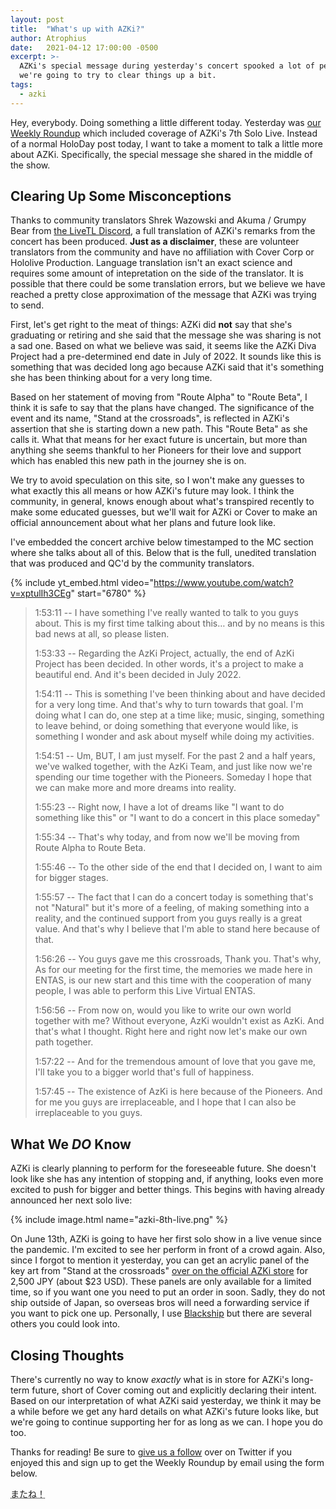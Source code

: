 ```yaml
---
layout: post
title:  "What's up with AZKi?"
author: Atrophius
date:   2021-04-12 17:00:00 -0500
excerpt: >-
  AZKi's special message during yesterday's concert spooked a lot of people, so
  we're going to try to clear things up a bit.
tags:
  - azki
---
```


Hey, everybody. Doing something a little different today. Yesterday was
[our Weekly Roundup][Roundup6] which included coverage of AZKi's 7th Solo Live.
Instead of a normal HoloDay post today, I want to take a moment to talk a little
more about AZKi. Specifically, the special message she shared in the middle of
the show.

## Clearing Up Some Misconceptions

Thanks to community translators Shrek Wazowski and Akuma / Grumpy Bear from
[the LiveTL Discord][LiveTLDiscord], a full translation of AZKi's remarks from
the concert has been produced. **Just as a disclaimer**, these are volunteer
translators from the community and have no affiliation with Cover Corp or
Hololive Production. Language translation isn't an exact science and requires
some amount of intepretation on the side of the translator. It is possible that
there could be some translation errors, but we believe we have reached a pretty
close approximation of the message that AZKi was trying to send.

First, let's get right to the meat of things: AZKi did **not** say that she's
graduating or retiring and she said that the message she was sharing is not a
sad one. Based on what we believe was said, it seems like the AZKi Diva Project
had a pre-determined end date in July of 2022. It sounds like this is something
that was decided long ago because AZKi said that it's something she has been
thinking about for a very long time.

Based on her statement of moving from "Route Alpha" to "Route Beta", I think it
is safe to say that the plans have changed. The significance of the event and
its name, "Stand at the crossroads", is reflected in AZKi's assertion that she
is starting down a new path. This "Route Beta" as she calls it. What that means
for her exact future is uncertain, but more than anything she seems thankful to
her Pioneers for their love and support which has enabled this new path in the
journey she is on.

We try to avoid speculation on this site, so I won't make any guesses to what
exactly this all means or how AZKi's future may look. I think the community,
in general, knows enough about what's transpired recently to make some educated
guesses, but we'll wait for AZKi or Cover to make an official announcement about
what her plans and future look like.

I've embedded the concert archive below timestamped to the MC section where she
talks about all of this. Below that is the full, unedited translation that was
produced and QC'd by the community translators.

{% include yt_embed.html video="https://www.youtube.com/watch?v=xptulIh3CEg" start="6780" %}

> 1:53:11 -- I have something I've really wanted to talk to you guys about. This is my first time talking about this… and by no means is this bad news at all, so please listen.
> 
> 1:53:33 -- Regarding the AzKi Project, actually, the end of AzKi Project has been decided. In other words, it's a project to make a beautiful end. And it's been decided in July 2022.
> 
> 1:54:11 -- This is something I've been thinking about and have decided for a very long time. And that's why to turn towards that goal. I'm doing what I can do, one step at a time like; music, singing, something to leave behind, or doing something that everyone would like, is something I wonder and ask about myself while doing my activities.
> 
> 1:54:51 -- Um, BUT, I am just myself. For the past 2 and a half years, we've walked together, with the AzKi Team, and just like now we're spending our time together with the Pioneers. Someday I hope that we can make more and more dreams into reality. 
> 
> 1:55:23 -- Right now, I have a lot of dreams like "I want to do something like this" or "I want to do a concert in this place someday"
> 
> 1:55:34 -- That's why today, and from now we'll be moving from Route Alpha to Route Beta.
> 
> 1:55:46 -- To the other side of the end that I decided on, I want to aim for bigger stages. 
> 
> 1:55:57 -- The fact that I can do a concert today is something that's not "Natural" but it's more of a feeling, of making something into a reality, and the continued support from you guys really is a great value. And that's why I believe that I'm able to stand here because of that.
> 
> 1:56:26 -- You guys gave me this crossroads, Thank you. That's why, As for our meeting for the first time, the memories we made here in ENTAS, is our new start and this time with the cooperation of many people, I was able to perform this Live Virtual ENTAS.
> 
> 1:56:56 -- From now on, would you like to write our own world together with me? Without everyone, AzKi wouldn't exist as AzKi. And that's what I thought. Right here and right now let's make our own path together. 
> 
> 1:57:22 -- And for the tremendous amount of love that you gave me, I'll take you to a bigger world that's full of happiness.
> 
> 1:57:45 -- The existence of AzKi is here because of the Pioneers. And for me you guys are irreplaceable, and I hope that I can also be irreplaceable to you guys.

## What We _DO_ Know

AZKi is clearly planning to perform for the foreseeable future. She doesn't look
like she has any intention of stopping and, if anything, looks even more excited
to push for bigger and better things. This begins with having already
announced her next solo live:

{% include image.html name="azki-8th-live.png" %}

On June 13th, AZKi is going to have her first solo show in a live venue
since the pandemic. I'm excited to see her perform in front of a crowd again.
Also, since I forgot to mention it yesterday, you can get an acrylic panel of
the key art from "Stand at the crossroads"
[over on the official AZKi store][AZKiPanel] for 2,500 JPY (about $23 USD).
These panels are only available for a limited time, so if you want one you need
to put an order in soon. Sadly, they do not ship outside of Japan, so overseas
bros will need a forwarding service if you want to pick one up. Personally, I
use [Blackship][Blackship] but there are several others you could look into.

## Closing Thoughts

There's currently no way to know _exactly_ what is in store for AZKi's long-term
future, short of Cover coming out and explicitly declaring their intent. Based
on our interpretation of what AZKi said yesterday, we think it may be a while
before we get any hard details on what AZKi's future looks like, but we're
going to continue supporting her for as long as we can. I hope you do too.

Thanks for reading! Be sure to [give us a follow][TWIHLTwitter] over on Twitter
if you enjoyed this and sign up to get the Weekly Roundup by email using the
form below.

<abbr title="See you!">またね！</abbr>

[TWIHLTwitter]: <https://twitter.com/WeekInHololive>
[TWIHLResources]: </resources>
[Roundup6]: </posts/weekly-roundup-6/>
[LiveTLDiscord]: <https://discord.gg/uJrV3tmthg>
[AZKiPanel]: <https://store.azki-official.com/product/30378>
[Blackship]: <https://blackship.com/>